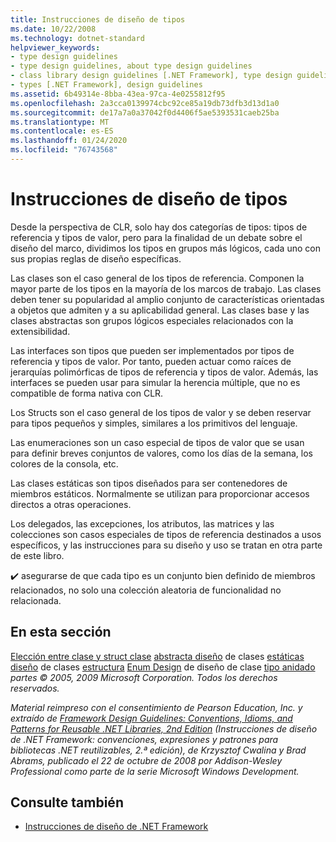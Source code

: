 ```yaml
---
title: Instrucciones de diseño de tipos
ms.date: 10/22/2008
ms.technology: dotnet-standard
helpviewer_keywords:
- type design guidelines
- type design guidelines, about type design guidelines
- class library design guidelines [.NET Framework], type design guidelines
- types [.NET Framework], design guidelines
ms.assetid: 6b49314e-8bba-43ea-97ca-4e0255812f95
ms.openlocfilehash: 2a3cca0139974cbc92ce85a19db73dfb3d13d1a0
ms.sourcegitcommit: de17a7a0a37042f0d4406f5ae5393531caeb25ba
ms.translationtype: MT
ms.contentlocale: es-ES
ms.lasthandoff: 01/24/2020
ms.locfileid: "76743568"
---
```

# <a name="type-design-guidelines"></a>Instrucciones de diseño de tipos
Desde la perspectiva de CLR, solo hay dos categorías de tipos: tipos de referencia y tipos de valor, pero para la finalidad de un debate sobre el diseño del marco, dividimos los tipos en grupos más lógicos, cada uno con sus propias reglas de diseño específicas.

 Las clases son el caso general de los tipos de referencia. Componen la mayor parte de los tipos en la mayoría de los marcos de trabajo. Las clases deben tener su popularidad al amplio conjunto de características orientadas a objetos que admiten y a su aplicabilidad general. Las clases base y las clases abstractas son grupos lógicos especiales relacionados con la extensibilidad.

 Las interfaces son tipos que pueden ser implementados por tipos de referencia y tipos de valor. Por tanto, pueden actuar como raíces de jerarquías polimórficas de tipos de referencia y tipos de valor. Además, las interfaces se pueden usar para simular la herencia múltiple, que no es compatible de forma nativa con CLR.

 Los Structs son el caso general de los tipos de valor y se deben reservar para tipos pequeños y simples, similares a los primitivos del lenguaje.

 Las enumeraciones son un caso especial de tipos de valor que se usan para definir breves conjuntos de valores, como los días de la semana, los colores de la consola, etc.

 Las clases estáticas son tipos diseñados para ser contenedores de miembros estáticos. Normalmente se utilizan para proporcionar accesos directos a otras operaciones.

 Los delegados, las excepciones, los atributos, las matrices y las colecciones son casos especiales de tipos de referencia destinados a usos específicos, y las instrucciones para su diseño y uso se tratan en otra parte de este libro.

 ✔️ asegurarse de que cada tipo es un conjunto bien definido de miembros relacionados, no solo una colección aleatoria de funcionalidad no relacionada.

## <a name="in-this-section"></a>En esta sección
 [Elección entre clase y struct clase](../../../docs/standard/design-guidelines/choosing-between-class-and-struct.md) [abstracta diseño](../../../docs/standard/design-guidelines/abstract-class.md) de clases [estáticas](../../../docs/standard/design-guidelines/static-class.md) [diseño](../../../docs/standard/design-guidelines/interface.md) de clases [estructura](../../../docs/standard/design-guidelines/struct.md) [Enum Design](../../../docs/standard/design-guidelines/enum.md) de diseño de clase [tipo anidado](../../../docs/standard/design-guidelines/nested-types.md) *partes © 2005, 2009 Microsoft Corporation. Todos los derechos reservados.*

 *Material reimpreso con el consentimiento de Pearson Education, Inc. y extraído de [Framework Design Guidelines: Conventions, Idioms, and Patterns for Reusable .NET Libraries, 2nd Edition](https://www.informit.com/store/framework-design-guidelines-conventions-idioms-and-9780321545619) (Instrucciones de diseño de .NET Framework: convenciones, expresiones y patrones para bibliotecas .NET reutilizables, 2.ª edición), de Krzysztof Cwalina y Brad Abrams, publicado el 22 de octubre de 2008 por Addison-Wesley Professional como parte de la serie Microsoft Windows Development.*

## <a name="see-also"></a>Consulte también

- [Instrucciones de diseño de .NET Framework](../../../docs/standard/design-guidelines/index.md)
